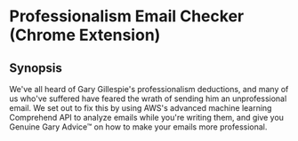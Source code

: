 # Professionalism Email Checker (Chrome Extension)

## Synopsis
We've all heard of Gary Gillespie's professionalism deductions, and many of us who've suffered have feared the wrath of sending him an unprofessional email.
We set out to fix this by using AWS's advanced machine learning Comprehend API to analyze emails while you're writing them,
and give you Genuine Gary Advice™ on how to make your emails more professional.